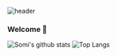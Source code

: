 ![header](https://capsule-render.vercel.app/api?type=waving&text=Nam%20Somi)
### Welcome 👋

![Somi's github stats](https://github-readme-stats.vercel.app/api?username=somi4219&show_icons=true&theme=solarized-light)
![Top Langs](https://github-readme-stats.vercel.app/api/top-langs/?username=somi4219&layout=compact&theme=solarized-light)
<!--
**somi4219/somi4219** is a ✨ _special_ ✨ repository because its `README.md` (this file) appears on your GitHub profile.

Here are some ideas to get you started:

- 🔭 I’m currently working on ...
- 🌱 I’m currently learning ...
- 👯 I’m looking to collaborate on ...
- 🤔 I’m looking for help with ...
- 💬 Ask me about ...
- 📫 How to reach me: ...
- 😄 Pronouns: ...
- ⚡ Fun fact: ...
-->
